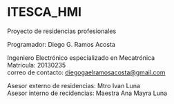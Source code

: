 # ITESCA_HMI
Proyecto de residencias profesionales  

Programador: Diego G. Ramos Acosta  

Ingeniero Electrónico especializado en Mecatrónica  
Matricula: 20130235  
correo de contacto: diegogaelramosacosta@gmail.com  

Asesor externo de residencias: Mtro Ivan Luna  
Asesor interno de recidencias: Maestra Ana Mayra Luna  
